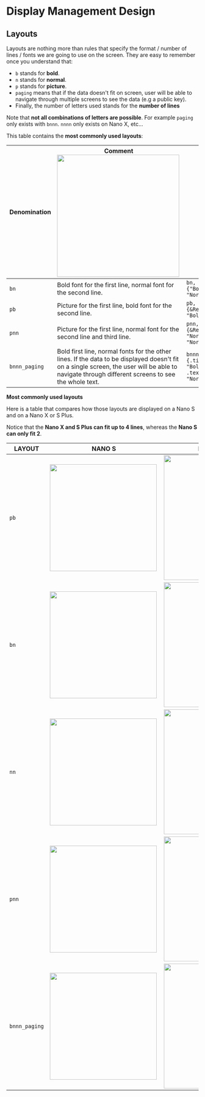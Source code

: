 # Display Management Design

## Layouts

Layouts are nothing more than rules that specify the format / number of lines / fonts we are going to use on the screen. They are easy to remember once you understand that:

-   `b` stands for **bold**.
-   `n` stands for **normal**.
-   `p` stands for **picture**.
-   `paging` means that if the data doesn't fit on screen, user will be able to navigate through multiple screens to see the data (e.g a public key).
-   Finally, the number of letters used stands for the **number of lines**

Note that **not all combinations of letters are possible**. For example `paging` only exists with `bnnn`. `nnnn` only exists on Nano X, etc...

This table contains the **most commonly used layouts**:

| Denomination  | Comment <img align="left" width="320" src="">                                                                                                                                                     | Usage                                                      |
|---------------|---------------------------------------------------------------------------------------------------------------------------------------------------------------------------------------------------|------------------------------------------------------------|
| `bn`          | Bold font for the first line, normal font for the second line.                                                                                                                                    | `bn, {"BoldLine", "NormalLine"}`                           |
| `pb`          | Picture for the first line, bold font for the second line.                                                                                                                                        | `pb, {&RefToPicture, "BoldLine"}`                          |
| `pnn`         | Picture for the first line, normal font for the second line and third line.                                                                                                                       | `pnn, {&RefToPicture, "NormalLine1", "NormalLine2"}`       |
| `bnnn_paging` | Bold first line, normal fonts for the other lines. If the data to be displayed doesn't fit on a single screen, the user will be able to navigate through different screens to see the whole text. | `bnnn_paging, {.title = "BoldLine", .text = "NormalLine"}` |

**Most commonly used layouts**

Here is a table that compares how those layouts are displayed on a Nano S and on a Nano X or S Plus.

Notice that the **Nano X and S Plus can fit up to 4 lines**, whereas the **Nano S can only fit 2**.
<!-- ------------- Image ------------- -->
<!-- --------------------------------- -->

| LAYOUT        | NANO S                                                        | NANO X  and S Plus                                            |
|---------------|---------------------------------------------------------------|---------------------------------------------------------------|
| `pb`          | <img align="left" width="280" src="/nanos_approve.png">       | <img align="left" width="327" src="/nanox_approve.png">       |
| `bn`          | <img align="left" width="280" src="/nanos_amount.png">        | <img align="left" width="327" src="/nanox_amount.png">        |
| `nn`          | <img align="left" width="280" src="/nanos_ready.png">        | <img align="left" width="327" src="/nanox_ready.png">        |
| `pnn`         | <img align="left" width="280" src="/nanos_boilerplate.png">   | <img align="left" width="327" src="/nanox_boilerplate.png">   |
| `bnnn_paging` | <img align="left" width="280" src="/nanos_address_merged.png">| <img align="left" width="327" src="/nanox_address_merged.png">|

